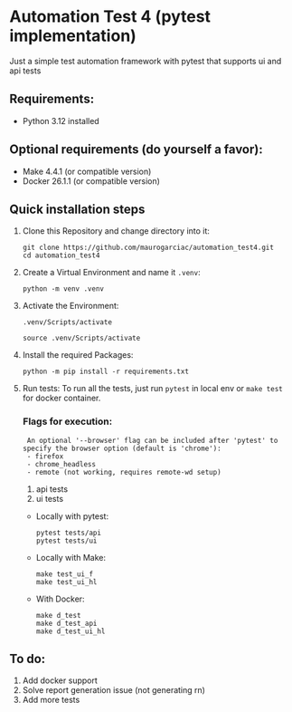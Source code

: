 # Automation Test 4 (pytest implementation)

Just a simple test automation framework with pytest that supports ui and api tests

## Requirements:

* Python 3.12 installed

## Optional requirements (do yourself a favor):

* Make 4.4.1 (or compatible version)
* Docker 26.1.1 (or compatible version)

## Quick installation steps

1. Clone this Repository and change directory into it:
    ```shell
    git clone https://github.com/maurogarciac/automation_test4.git
    cd automation_test4
    ```
2. Create a Virtual Environment and name it `.venv`:
    ```shell
    python -m venv .venv
    ```
3. Activate the Environment:
    ```shell
    .venv/Scripts/activate
    ```
    ```shell
    source .venv/Scripts/activate
    ```
4. Install the required Packages:
    ```shell
    python -m pip install -r requirements.txt
    ``` 
5. Run tests:
   To run all the tests, just run `pytest` in local env or `make test` for docker container.

    ### Flags for execution:
        An optional '--browser' flag can be included after 'pytest' to specify the browser option (default is 'chrome'):
        - firefox
        - chrome_headless
        - remote (not working, requires remote-wd setup)

    1. api tests
    2. ui tests

    - Locally with pytest:
        ```shell
        pytest tests/api
        pytest tests/ui
        ```
    - Locally with Make:
        ```shell
        make test_ui_f
        make test_ui_hl
        ```

    - With Docker:
        ```shell
        make d_test
        make d_test_api
        make d_test_ui_hl
        ```

## To do:

1. Add docker support
2. Solve report generation issue (not generating rn)
3. Add more tests